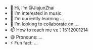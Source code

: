 - 👋 Hi, I’m @JiajunZhai
- 👀 I’m interested in music
- 🌱 I’m currently learning ...
- 💞️ I’m looking to collaborate on ...
- 📫 How to reach me vx：15112001214
- 😄 Pronouns: ...
- ⚡ Fun fact: ...

<!---
JiajunZhai/JiajunZhai is a ✨ special ✨ repository because its `README.md` (this file) appears on your GitHub profile.
You can click the Preview link to take a look at your changes.
--->
